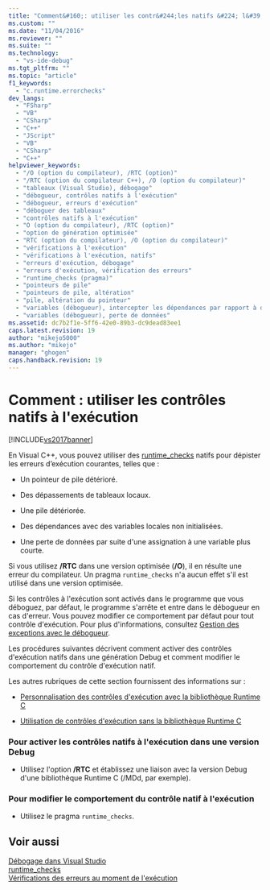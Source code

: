 ```yaml
---
title: "Comment&#160;: utiliser les contr&#244;les natifs &#224; l&#39;ex&#233;cution | Microsoft Docs"
ms.custom: ""
ms.date: "11/04/2016"
ms.reviewer: ""
ms.suite: ""
ms.technology: 
  - "vs-ide-debug"
ms.tgt_pltfrm: ""
ms.topic: "article"
f1_keywords: 
  - "c.runtime.errorchecks"
dev_langs: 
  - "FSharp"
  - "VB"
  - "CSharp"
  - "C++"
  - "JScript"
  - "VB"
  - "CSharp"
  - "C++"
helpviewer_keywords: 
  - "/O (option du compilateur), /RTC (option)"
  - "/RTC (option du compilateur C++), /O (option du compilateur)"
  - "tableaux (Visual Studio), débogage"
  - "débogueur, contrôles natifs à l'exécution"
  - "débogueur, erreurs d'exécution"
  - "déboguer des tableaux"
  - "contrôles natifs à l'exécution"
  - "O (option du compilateur), /RTC (option)"
  - "option de génération optimisée"
  - "RTC (option du compilateur), /O (option du compilateur)"
  - "vérifications à l'exécution"
  - "vérifications à l'exécution, natifs"
  - "erreurs d'exécution, débogage"
  - "erreurs d'exécution, vérification des erreurs"
  - "runtime_checks (pragma)"
  - "pointeurs de pile"
  - "pointeurs de pile, altération"
  - "pile, altération du pointeur"
  - "variables (débogueur), intercepter les dépendances par rapport à des variables locales non initialisées"
  - "variables (débogueur), perte de données"
ms.assetid: dc7b2f1e-5ff6-42e0-89b3-dc9dead83ee1
caps.latest.revision: 19
author: "mikejo5000"
ms.author: "mikejo"
manager: "ghogen"
caps.handback.revision: 19
---
```

# Comment&#160;: utiliser les contr&#244;les natifs &#224; l&#39;ex&#233;cution
[!INCLUDE[vs2017banner](../code-quality/includes/vs2017banner.md)]

En Visual C\+\+, vous pouvez utiliser des [runtime\_checks](/visual-cpp/preprocessor/runtime-checks) natifs pour dépister les erreurs d’exécution courantes, telles que :  
  
-   Un pointeur de pile détérioré.  
  
-   Des dépassements de tableaux locaux.  
  
-   Une pile détériorée.  
  
-   Des dépendances avec des variables locales non initialisées.  
  
-   Une perte de données par suite d'une assignation à une variable plus courte.  
  
 Si vous utilisez **\/RTC** dans une version optimisée \(**\/O**\), il en résulte une erreur du compilateur. Un pragma `runtime_checks` n'a aucun effet s'il est utilisé dans une version optimisée.  
  
 Si les contrôles à l'exécution sont activés dans le programme que vous déboguez, par défaut, le programme s'arrête et entre dans le débogueur en cas d'erreur. Vous pouvez modifier ce comportement par défaut pour tout contrôle d'exécution. Pour plus d'informations, consultez [Gestion des exceptions avec le débogueur](../debugger/managing-exceptions-with-the-debugger.md).  
  
 Les procédures suivantes décrivent comment activer des contrôles d'exécution natifs dans une génération Debug et comment modifier le comportement du contrôle d'exécution natif.  
  
 Les autres rubriques de cette section fournissent des informations sur :  
  
-   [Personnalisation des contrôles d'exécution avec la bibliothèque Runtime C](../debugger/native-run-time-checks-customization.md)  
  
-   [Utilisation de contrôles d'exécution sans la bibliothèque Runtime C](../debugger/using-run-time-checks-without-the-c-run-time-library.md)  
  
### Pour activer les contrôles natifs à l'exécution dans une version Debug  
  
-   Utilisez l'option **\/RTC** et établissez une liaison avec la version Debug d'une bibliothèque Runtime C \(\/MDd, par exemple\).  
  
### Pour modifier le comportement du contrôle natif à l'exécution  
  
-   Utilisez le pragma `runtime_checks`.  
  
## Voir aussi  
 [Débogage dans Visual Studio](../debugger/debugging-in-visual-studio.md)   
 [runtime\_checks](/visual-cpp/preprocessor/runtime-checks)   
 [Vérifications des erreurs au moment de l'exécution](/visual-cpp/c-runtime-library/run-time-error-checking)